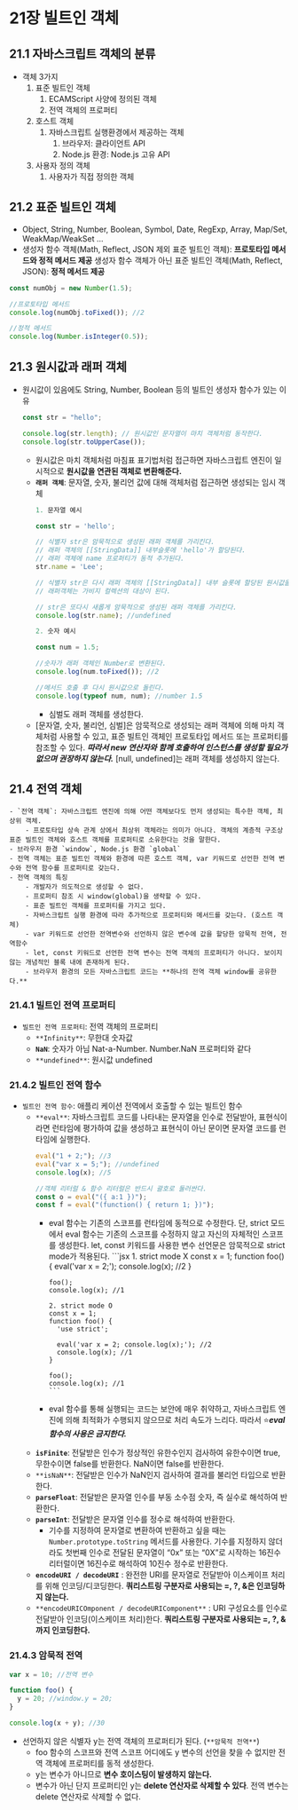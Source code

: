 # 21장 빌트인 객체

## 21.1 자바스크립트 객체의 분류

- 객체 3가지
  1. 표준 빌트인 객체
     1. ECAMScript 사양에 정의된 객체
     2. 전역 객체의 프로퍼티
  2. 호스트 객체
     1. 자바스크립트 실행환경에서 제공하는 객체
        1. 브라우저: 클라이언트 API
        2. Node.js 환경: Node.js 고유 API
  3. 사용자 정의 객체
     1. 사용자가 직접 정의한 객체

## 21.2 표준 빌트인 객체

- Object, String, Number, Boolean, Symbol, Date, RegExp, Array, Map/Set, WeakMap/WeakSet …
- 생성자 함수 객체(Math, Reflect, JSON 제외 표준 빌트인 객체): **프로토타입 메서드와 정적 메서드 제공**
  생성자 함수 객체가 아닌 표준 빌트인 객체(Math, Reflect, JSON): **정적 메서드 제공**

```jsx
const numObj = new Number(1.5);

//프로토타입 메서드
console.log(numObj.toFixed()); //2

//정적 메서드
console.log(Number.isInteger(0.5));
```

## 21.3 원시값과 래퍼 객체

- 원시값이 있음에도 String, Number, Boolean 등의 빌트인 생성자 함수가 있는 이유
  ```jsx
  const str = "hello";

  console.log(str.length); // 원시값인 문자열이 마치 객체처럼 동작한다.
  console.log(str.toUpperCase());
  ```
  - 원시값은 마치 객체처럼 마침표 표기법처럼 접근하면 자바스크립트 엔진이 일시적으로 **원시값을 연관된 객체로 변환해준다.**
  - **`래퍼 객체`**: 문자열, 숫자, 불리언 값에 대해 객체처럼 접근하면 생성되는 임시 객체
    ```jsx
    1. 문자열 예시

    const str = 'hello';

    // 식별자 str은 암묵적으로 생성된 래퍼 객체를 가리킨다.
    // 래퍼 객체의 [[StringData]] 내부슬롯에 'hello'가 할당된다.
    // 래퍼 객체에 name 프로퍼티가 동적 추가된다.
    str.name = 'Lee';

    // 식별자 str은 다시 래퍼 객체의 [[StringData]] 내부 슬롯에 할당된 원시값을 갖는다.
    // 래퍼객체는 가비지 컬렉션의 대상이 된다.

    // str은 또다시 새롭게 암묵적으로 생성된 래퍼 객체를 가리킨다.
    console.log(str.name); //undefined

    2. 숫자 예시

    const num = 1.5;

    //숫자가 래퍼 객체인 Number로 변환된다.
    console.log(num.toFixed()); //2

    //메서드 호출 후 다시 원시값으로 돌린다.
    console.log(typeof num, num); //number 1.5
    ```
    - 심벌도 래퍼 객체를 생성한다.
  - [문자열, 숫자, 불리언, 심벌]은 암묵적으로 생성되는 래퍼 객체에 의해 마치 객체처럼 사용할 수 있고, 표준 빌트인 객체인 프로토타입 메서드 또는 프로퍼티를 참조할 수 있다.
    **_따라서 new 연산자와 함께 호출하여 인스턴스를 생성할 필요가 없으며 권장하지 않는다._**
    [null, undefined]는 래퍼 객체를 생성하지 않는다.

## 21.4 전역 객체

    - `전역 객체`: 자바스크립트 엔진에 의해 어떤 객체보다도 먼저 생성되는 특수한 객체, 최상위 객체.
        - 프로토타입 상속 관계 상에서 최상위 객체라는 의미가 아니다. 객체의 계층적 구조상 표준 빌트인 객체와 호스트 객체를 프로퍼티로 소유한다는 것을 말한다.
    - 브라우저 환경 `window`, Node.js 환경 `global`
    - 전역 객체는 표준 빌트인 객체와 환경에 따른 호스트 객체, var 키워드로 선언한 전역 변수와 전역 함수를 프로퍼티로 갖는다.
    - 전역 객체의 특징
        - 개발자가 의도적으로 생성할 수 없다.
        - 프로퍼티 참조 시 window(global)을 생략할 수 있다.
        - 표준 빌트인 객체를 프로퍼티를 가지고 있다.
        - 자바스크립트 실행 환경에 따라 추가적으로 프로퍼티와 메서드를 갖는다. (호스트 객체)
        - var 키워드로 선언한 전역변수와 선언하지 않은 변수에 값을 할당한 암묵적 전역, 전역함수
        - let, const 키워드로 선언한 전역 변수는 전역 객체의 프로퍼티가 아니다. 보이지 않는 개념적인 블록 내에 존재하게 된다.
        - 브라우저 환경의 모든 자바스크립트 코드는 **하나의 전역 객체 window를 공유한다.**

### 21.4.1 빌트인 전역 프로퍼티

- `빌트인 전역 프로퍼티`: 전역 객체의 프로퍼티
  - `**Infinity**`: 무한대 숫자값
  - **`NaN`**: 숫자가 아님 Nat-a-Number. Number.NaN 프로퍼티와 같다
  - `**undefined**`: 원시값 undefined

### 21.4.2 빌트인 전역 함수

- `빌트인 전역 함수`: 애플리 케이션 전역에서 호출할 수 있는 빌트인 함수
  - `**eval**`: 자바스크립트 코드를 나타내는 문자열을 인수로 전달받아, 표현식이라면 런타임에 평가하여 값을 생성하고 표현식이 아닌 문이면 문자열 코드를 런타임에 실행한다.
    ```jsx
    eval("1 + 2;"); //3
    eval("var x = 5;"); //undefined
    console.log(x); //5

    //객체 리터럴 & 함수 리터럴은 반드시 괄호로 둘러싼다.
    const o = eval("({ a:1 })");
    const f = eval("(function() { return 1; })");
    ```
    - eval 함수는 기존의 스코프를 런타임에 동적으로 수정한다.
      단, strict 모드에서 eval 함수는 기존의 스코프를 수정하지 않고 자신의 자체적인 스코프를 생성한다.
      let, const 키워드를 사용한 변수 선언문은 암묵적으로 strict mode가 적용된다.
          ```jsx
          1. strict mode X
          const x = 1;
          function foo() {
          	eval('var x = 2;');
          	console.log(x); //2
          }

          foo();
          console.log(x); //1

          2. strict mode O
          const x = 1;
          function foo() {
          	'use strict';

          	eval('var x = 2; console.log(x);'); //2
          	console.log(x); //1
          }

          foo();
          console.log(x); //1
          ```
    - eval 함수를 통해 실행되는 코드는 보안에 매우 취약하고, 자바스크립트 엔진에 의해 최적화가 수행되지 않으므로 처리 속도가 느리다. 따라서 ⭐**_eval함수의 사용은 금지한다._**
  - **`isFinite`**: 전달받은 인수가 정상적인 유한수인지 검사하여 유한수이면 true, 무한수이면 false를 반환한다. NaN이면 false를 반환한다.
  - `**isNaN**`: 전달받은 인수가 NaN인지 검사하여 결과를 불리언 타입으로 반환한다.
  - **`parseFloat`**: 전달받은 문자열 인수를 부동 소수점 숫자, 즉 실수로 해석하여 반환한다.
  - **`parseInt`**: 전달받은 문자열 인수를 정수로 해석하여 반환한다.
    - 기수를 지정하여 문자열로 변환하여 반환하고 싶을 때는 `Number.prototype.toString` 메서드를 사용한다. 기수를 지정하지 않더라도 첫번째 인수로 전달된 문자열이 “0x” 또는 “0X”로 시작하는 16진수 리터럴이면 16진수로 해석하여 10진수 정수로 반환한다.
  - **`encodeURI / decodeURI`** : 완전한 URI를 문자열로 전달받아 이스케이프 처리를 위해 인코딩/디코딩한다. **쿼리스트링 구분자로 사용되는 =, ?, &은 인코딩하지 않는다.**
  - `**encodeURICOmponent / decodeURIComponent**` : URI 구성요소를 인수로 전달받아 인코딩(이스케이프 처리)한다. **쿼리스트링 구분자로 사용되는 =, ?, &까지 인코딩한다.**

### 21.4.3 암묵적 전역

```jsx
var x = 10; //전역 변수

function foo() {
  y = 20; //window.y = 20;
}

console.log(x + y); //30
```

- 선언하지 않은 식별자 y는 전역 객체의 프로퍼티가 된다. (`**암묵적 전역**`)
  - foo 함수의 스코프와 전역 스코프 어디에도 y 변수의 선언을 찾을 수 없지만 전역 객체에 프로퍼티를 동적 생성한다.
  - y는 변수가 아니므로 **변수 호이스팅이 발생하지 않는다.**
  - 변수가 아닌 단지 프로퍼티인 y는 **delete 연산자로 삭제할 수 있다**. 전역 변수는 delete 연산자로 삭제할 수 없다.
